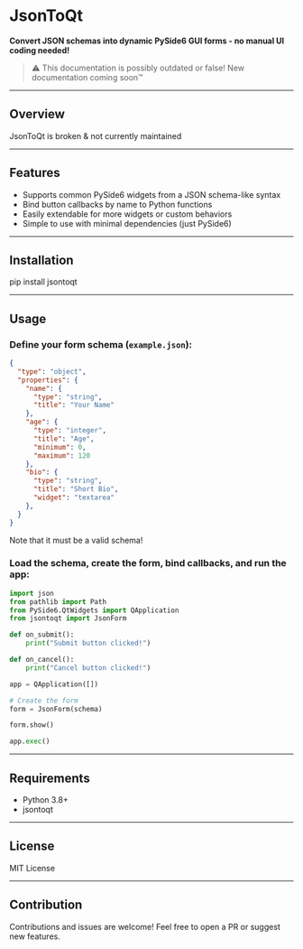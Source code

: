# JsonToQt

**Convert JSON schemas into dynamic PySide6 GUI forms - no manual UI coding needed!**

> ⚠️ This documentation is possibly outdated or false! New documentation coming soon™️

---

## Overview

JsonToQt is broken & not currently maintained

---

## Features

- Supports common PySide6 widgets from a JSON schema-like syntax
- Bind button callbacks by name to Python functions  
- Easily extendable for more widgets or custom behaviors  
- Simple to use with minimal dependencies (just PySide6)

---

## Installation

pip install jsontoqt

---

## Usage

### Define your form schema (`example.json`):

```json
{
  "type": "object",
  "properties": {
    "name": {
      "type": "string",
      "title": "Your Name"
    },
    "age": {
      "type": "integer",
      "title": "Age",
      "minimum": 0,
      "maximum": 120
    },
    "bio": {
      "type": "string",
      "title": "Short Bio",
      "widget": "textarea"
    },
  }
}
```

Note that it must be a valid schema!

### Load the schema, create the form, bind callbacks, and run the app:

```python
import json
from pathlib import Path
from PySide6.QtWidgets import QApplication
from jsontoqt import JsonForm

def on_submit():
    print("Submit button clicked!")

def on_cancel():
    print("Cancel button clicked!")

app = QApplication([])

# Create the form
form = JsonForm(schema)

form.show()

app.exec()
```
---

## Requirements

- Python 3.8+  
- jsontoqt

---

## License

MIT License

---

## Contribution

Contributions and issues are welcome! Feel free to open a PR or suggest new features.
